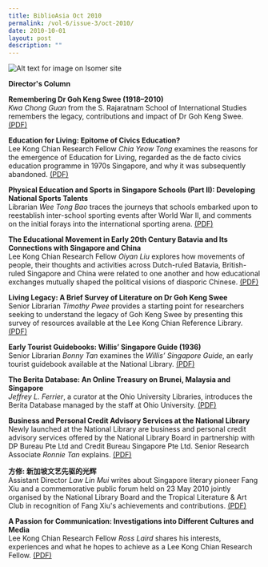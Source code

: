 ```yaml
---
title: BiblioAsia Oct 2010
permalink: /vol-6/issue-3/oct-2010/
date: 2010-10-01
layout: post
description: ""
---
```

![Alt text for image on Isomer site](/images/covers/ba6-3.jpg)

<a style="text-decoration: none; font-weight: bold;" href="/vol-6/issue-3/oct-2010/director-column/">Director's Column</a>

<a style="text-decoration: none; font-weight: bold;" href="/vol-6/issue-3/oct-2010/remembering-goh-keng-swee/">Remembering Dr Goh Keng Swee (1918–2010)</a><br>
*Kwa Chong Guan* from the S. Rajaratnam School of International Studies remembers the legacy, contributions and impact of Dr Goh Keng Swee. [(PDF)](/files/pdf/vol-6/issue-3/v6-issue3_GohKengSwee.pdf)

<a style="text-decoration: none; font-weight: bold;" href="/vol-6/issue-3/oct-2010/education-living-epitome-civics/">Education for Living: Epitome of Civics Education?</a><br>
Lee Kong Chian Research Fellow *Chia Yeow Tong* examines the reasons for the emergence of Education for Living, regarded as the de facto civics education programme in 1970s Singapore, and why it was subsequently abandoned. [(PDF)](/files/pdf/vol-6/issue-3/v6-issue3_CivicsEducation.pdf)

<a style="text-decoration: none; font-weight: bold;" href="/vol-6/issue-3/oct-2010/singapore-physical-education-sports/">Physical Education and Sports in Singapore Schools (Part II): Developing National Sports Talents</a><br>
Librarian *Wee Tong Bao* traces the journeys that schools embarked upon to reestablish inter-school sporting events after World War II, and comments on the initial forays into the international sporting arena. [(PDF)](/files/pdf/vol-6/issue-3/v6-issue3_PhysicalEducation.pdf)

<a style="text-decoration: none; font-weight: bold;" href="/vol-6/issue-3/oct-2010/batavia-singapore-china-educational-movement/">The Educational Movement in Early 20th Century Batavia and Its Connections with Singapore and China</a><br>
Lee Kong Chian Research Fellow *Oiyan Liu* explores how movements of people, their thoughts and activities across Dutch-ruled Batavia, British-ruled Singapore and China were related to one another and how educational exchanges mutually shaped the political visions of diasporic Chinese. [(PDF)](/files/pdf/vol-6/issue-3/v6-issue3_EducationBatavia.pdf)

<a style="text-decoration: none; font-weight: bold;" href="/vol-6/issue-3/oct-2010/goh-keng-swee-living-legacy/">Living Legacy: A Brief Survey of Literature on Dr Goh Keng Swee</a><br>
Senior Librarian *Timothy Pwee* provides a starting point for researchers seeking to understand the legacy of Goh Keng Swee by presenting this survey of resources available at the Lee Kong Chian Reference Library. [(PDF)](/files/pdf/vol-6/issue-3/v6-issue3_LivingLegacy.pdf)

<a style="text-decoration: none; font-weight: bold;" href="/vol-6/issue-3/oct-2010/singapore-willis-tourist-guide/">Early Tourist Guidebooks: Willis’ Singapore Guide (1936)</a><br>
Senior Librarian *Bonny Tan* examines the *Willis’ Singapore Guide*, an early tourist guidebook available at the National Library. [(PDF)](/files/pdf/vol-6/issue-3/v6-issue3_WillisGuide.pdf)

<a style="text-decoration: none; font-weight: bold;" href="/vol-6/issue-4/jan-2011/brunei-malaysia-singapore-berita-treasury/">The Berita Database: An Online Treasury on Brunei, Malaysia and Singapore</a><br>
*Jeffrey L. Ferrier*, a curator at the Ohio University Libraries, introduces the Berita Database managed by the staff at Ohio University. [(PDF)](/files/pdf/vol-6/issue-3/v6-issue3_BeritaDatabase.pdf)

<a style="text-decoration: none; font-weight: bold;" href="/vol-6/issue-3/oct-2010/national-library-business-credit-advisory/">Business and Personal Credit Advisory Services at the National Library</a><br>
Newly launched at the National Library are business and personal credit advisory services offered by the National Library Board in partnership with DP Bureau Pte Ltd and Credit Bureau Singapore Pte Ltd. Senior Research Associate *Ronnie Tan* explains. [(PDF)](/files/pdf/vol-6/issue-3/v6-issue3_CreditAdvisory.pdf)

<a style="text-decoration: none; font-weight: bold;" href="/vol-6/issue-3/oct-2010/fang-xiu-literary-pioneer/">方修: 新加坡文艺先驱的光辉</a><br>
Assistant Director *Law Lin Mui* writes about Singapore literary pioneer Fang Xiu and a commemorative public forum held on 23 May 2010 jointly organised by the National Library Board and the Tropical Literature &amp; Art Club in recognition of Fang Xiu's achievements and contributions. [(PDF)](/files/pdf/vol-6/issue-3/v6-issue3_FangXiu.pdf)

<a style="text-decoration: none; font-weight: bold;" href="/vol-6/issue-3/oct-2010/culture-media-communication/">A Passion for Communication: Investigations into Different Cultures and Media</a><br>
Lee Kong Chian Research Fellow *Ross Laird* shares his interests, experiences and what he hopes to achieve as a Lee Kong Chian Research Fellow. [(PDF)](/files/pdf/vol-6/issue-3/v6-issue3_CulturesMedia.pdf)